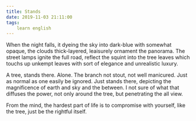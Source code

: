 ```yaml
---
title: Stands
date: 2019-11-03 21:11:00
tags:
    learn english
---
```

<p>When the night falls, it dyeing the sky into dark-blue with somewhat opaque, the clouds thick-layered, leaisurely ornament the panorama. The street lamps&#xA0;ignite the full road, reflect the squint into the tree leaves which touchs up unkempt leaves with sort of elegance and unrealistic luxury.</p><p>A tree, stands there. Alone. The branch not stout, not well manicured. Just as normal as one easily be ignored. Just stands there, depicting the magnificence of earth and sky and the between. I not sure of what that diffuses the power, not only around the tree, but penetrating the all view.</p><p>From the mind,&#xA0;the hardest part of life is to compromise with yourself, like the tree, just be the rightful itself.</p>